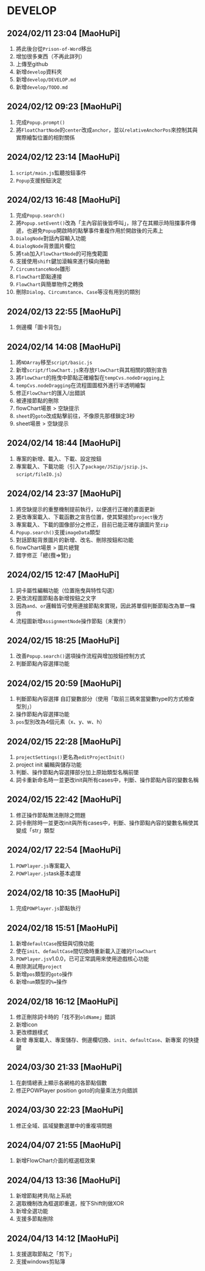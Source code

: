 # DEVELOP

## 2024/02/11 23:04 [MaoHuPi]

1. 將此後台從`Prison-of-Word`移出
2. 增加很多東西（不再此詳列）
3. 上傳至github
4. 新增`develop`資料夾
5. 新增`develop/DEVELOP.md`
6. 新增`develop/TODO.md`

## 2024/02/12 09:23 [MaoHuPi]

1. 完成`Popup.prompt()`
2. 將`FloatChartNode`的`center`改成`anchor`，並以`relativeAnchorPos`來控制其與實際繪製位置的相對關係

## 2024/02/12 23:14 [MaoHuPi]

1. `script/main.js`監聽按鈕事件
2. `Popup`支援按鈕決定

## 2024/02/13 16:48 [MaoHuPi]

1. 完成`Popup.search()`
2. 將`Popup.setEvent()`改為「主內容前後皆呼叫」，除了在其顯示時阻擋事件傳遞，也避免`Popup`開啟時的點擊事件重複作用於開啟後的元素上
3. `DialogNode`對話內容輸入功能
4. `DialogNode`背景圖片欄位
5. 將`tab`加入`FlowChartNode`的可拖曳範圍
6. 支援使用`shift`鍵加滾輪來進行橫向捲動
7. `CircumstanceNode`雛形
8. `FlowChart`節點連接
9. `FlowChart`與簡單物件之轉換
10. 刪除`Dialog`、`Circumstance`、`Case`等沒有用到的類別

## 2024/02/13 22:55 [MaoHuPi]

1. 側邊欄「圖卡背包」

## 2024/02/14 14:08 [MaoHuPi]

1. 將`NDArray`移至`script/basic.js`
2. 新增`script/flowChart.js`來存放`FlowChart`與其相關的類別宣告
3. 將`FlowChart`的拖曳中節點正確繪製在`tempCvs.nodeDragging`上
4. `tempCvs.nodeDragging`在流程圖圖框外進行半透明繪製
5. 修正`FlowChart`的匯入/出錯誤
6. 被連接節點的刪除
7. flowChart場景 > 空缺提示
8. `sheet`的`goto`改成點擊前往，不像原先那樣鎖定3秒
9. sheet場景 > 空缺提示

## 2024/02/14 18:44 [MaoHuPi]

1. 專案的新增、載入、下載、設定按鈕
2. 專案載入、下載功能（引入了`package/JSZip/jszip.js`、`script/fileIO.js`）

## 2024/02/14 23:37 [MaoHuPi]

1. 將空缺提示的重整機制提前執行，以便進行正確的畫面更新
2. 更改專案載入、下載函數之宣告位置，使其緊接於`project`後方
3. 專案載入、下載的圖像部分之修正，目前已能正確存讀圖片至`zip`
4. `Popup.search()`支援`imageData`類型
5. 對話節點背景圖片的新增、改名、刪除按鈕和功能
6. flowChart場景 > 圖片總覽
7. 錯字修正「總{攬=>覽}」

## 2024/02/15 12:47 [MaoHuPi]

1. 詞卡屬性編輯功能（位置拖曳與特性勾選）
2. 更改流程圖節點各新增按鈕之文字
3. 因為`and`、`or`邏輯皆可使用連接節點來實現，因此將單個判斷節點改為單一條件
3. 流程圖新增`AssignmentNode`操作節點（未實作）

## 2024/02/15 18:25 [MaoHuPi]

1. 改善`Popup.search()`選項操作流程與增加按鈕控制方式
2. 判斷節點內容選擇功能

## 2024/02/15 20:59 [MaoHuPi]

1. 判斷節點內容選擇 自訂變數部分（使用「取前三碼來當變數type的方式檢查型別」）
2. 操作節點內容選擇功能
3. `pos`型別改為4個元素（x、y、w、h）

## 2024/02/15 22:28 [MaoHuPi]

1. `projectSettings()`更名為`editProjectInit()`
2. project init 編輯與儲存功能
3. 判斷、操作節點內容選擇部分加上原始類型名稱前墜
4. 詞卡重新命名時一並更改init與所有cases中，判斷、操作節點內容的變數名稱

## 2024/02/15 22:42 [MaoHuPi]

1. 修正操作節點無法刪除之問題
2. 詞卡刪除時一並更改init與所有cases中，判斷、操作節點內容的變數名稱使其變成「str」類型

## 2024/02/17 22:54 [MaoHuPi]

1. `POWPlayer.js`專案載入
2. `POWPlayer.js`task基本處理

## 2024/02/18 10:35 [MaoHuPi]

1. 完成`POWPlayer.js`節點執行

## 2024/02/18 15:51 [MaoHuPi]

1. 新增`defaultCase`按鈕與切換功能
2. 使在`init`、`defaultCase`間切換時重新載入正確的`flowChart`
3. `POWPlayer.js`v1.0.0，已可正常調用來使用遊戲核心功能
4. 刪除測試用`project`
5. 新增`pos`類型的`goto`操作
5. 新增`num`類型的`%=`操作

## 2024/02/18 16:12 [MaoHuPi]

1. 修正刪除詞卡時的「找不到`oldName`」錯誤
2. 新增icon
3. 更改標題樣式
4. 新增 專案載入、專案儲存、側邊欄切換、`init`、`defaultCase`、新專案 的快捷鍵

## 2024/03/30 21:33 [MaoHuPi]

1. 在劇情總表上顯示各網格的各節點個數
2. 修正POWPlayer position goto的向量乘法方向錯誤

## 2024/03/30 22:23 [MaoHuPi]

1. 修正全域、區域變數選單中的重複項問題

## 2024/04/07 21:55 [MaoHuPi]

1. 新增FlowChart介面的框選框效果

## 2024/04/13 13:36 [MaoHuPi]

1. 新增節點拷貝/貼上系統
2. 選取機制改為框選即重選，按下Shift則做XOR
3. 新增全選功能
4. 支援多節點刪除

## 2024/04/13 14:12 [MaoHuPi]

1. 支援選取節點之「剪下」
2. 支援windows剪貼簿